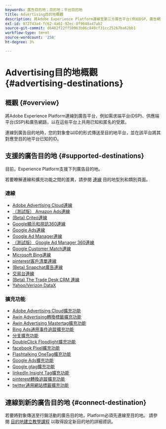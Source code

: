 ```yaml
---
keywords: 廣告目的地；目的地；平台目的地
title: Advertising目的地概觀
description: 將Adobe Experience Platform連線至第三方廣告平台(例如DSP、廣告網路、SSP)，並共用這些平台的假名對象。
exl-id: 072743a4-fc62-4a61-92ec-8f9640a47ab2
source-git-commit: d6402f22ff50963b06c849cf31cc25267ba62bb1
workflow-type: tm+mt
source-wordcount: '258'
ht-degree: 3%

---
```


# Advertising目的地概觀 {#advertising-destinations}

## 概觀 {#overview}

將Adobe Experience Platform連線到廣告平台，例如需求端平台(DSP)、供應端平台(SSP)和廣告網路，以在這些平台上共用已知和匿名的受眾。

連線到廣告目的地時，您的對象會以ID的形式傳送至目的地平台，並在該平台將其對應至目的地平台已知的ID。

## 支援的廣告目的地 {#supported-destinations}

目前，Experience Platform支援下列廣告目的地。

若要瞭解連線和擴充功能之間的差異，請參閱 [連線](../../destination-types.md#connections) 目的地型別和類別頁面。

### 連線

* [Adobe Advertising Cloud連線](adobe-advertising-cloud-connection.md)
* [（測試版） Amazon Ads連線](amazon-ads.md)
* [(Beta) Criteo連線](criteo.md)
* [Google顯示和視訊360連線](google-dv360.md)
* [Google Ads連線](google-ads-destination.md)
* [Google Ad Manager連線](google-ad-manager.md)
* [（測試版） Google Ad Manager 360連線](google-ad-manager-360-connection.md)
* [Google Customer Match連線](google-customer-match.md)
* [Microsoft Bing連線](bing.md)
* [pinterest客戶清單連線](pinterest.md)
* [(Beta) Snapchat廣告連線](snap-inc.md)
* [交易台連線](tradedesk.md)
* [(Beta) The Trade Desk CRM 連線](tradedesk-emails.md)
* [Yahoo/Verizon DataX](datax.md)

### 擴充功能

* [Adobe Advertising Cloud擴充功能](adobe-advertising-cloud.md)
* [Awin Advertising轉換標籤擴充功能](awin-conversiontag.md)
* [Awin Advertising Mastertag擴充功能](awin-mastertag.md)
* [Bing Ads通用事件追蹤擴充功能](bing-ads.md)
* [分支擴充功能](branch.md)
* [DoubleClick Floodlight擴充功能](doubleclick-floodlight.md)
* [facebook Pixel擴充功能](facebook-pixel.md)
* [Flashtalking OneTag擴充功能](flashtalking.md)
* [Google Ads擴充功能](google-ads-extension.md)
* [Google gtag擴充功能](gtag-advertising.md)
* [linkedIn Insight Tag擴充功能](linkedin.md)
* [pinterest轉換追蹤擴充功能](pinterest-extension.md)
* [twitter通用網站標籤擴充功能](twitter-uwt.md)

## 連線到新的廣告目的地 {#connect-destination}

若要將對象傳送至行銷活動的廣告目的地，Platform必須先連線至目的地。 請參閱 [目的地建立教學課程](../../ui/connect-destination.md) 以取得設定新目的地的詳細資訊。
